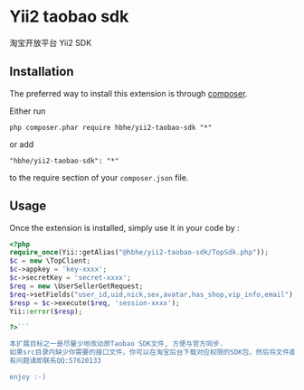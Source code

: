 Yii2 taobao sdk 
===============
淘宝开放平台 Yii2 SDK

Installation
------------

The preferred way to install this extension is through [composer](http://getcomposer.org/download/).

Either run

```
php composer.phar require hbhe/yii2-taobao-sdk "*"
```

or add

```
"hbhe/yii2-taobao-sdk": "*"
```

to the require section of your `composer.json` file.


Usage
-----

Once the extension is installed, simply use it in your code by  :

```php
<?php
require_once(Yii::getAlias("@hbhe/yii2-taobao-sdk/TopSdk.php"));
$c = new \TopClient;
$c->appkey = 'key-xxxx';
$c->secretKey = 'secret-xxxx';
$req = new \UserSellerGetRequest;
$req->setFields("user_id,uid,nick,sex,avatar,has_shop,vip_info,email");
$resp = $c->execute($req, 'session-xxxx');
Yii::error($resp);

?>```

本扩展目标之一是尽量少地改动原Taobao SDK文件, 方便与官方同步.
如果src目录内缺少你需要的接口文件，你可以在淘宝后台下载对应权限的SDK包，然后将文件直接copy到src目录下即可, 非常方便！
有问题请即联系QQ:57620133

enjoy :-)
